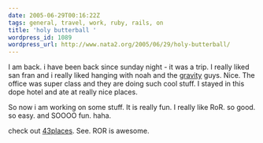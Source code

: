 ```yaml
---
date: 2005-06-29T00:16:22Z
tags: general, travel, work, ruby, rails, on
title: 'holy butterball '
wordpress_id: 1089
wordpress_url: http://www.nata2.org/2005/06/29/holy-butterball/
---
```


I am back. i have been back since sunday night - it was a trip. I really liked san fran and i really liked hanging with noah and the <a href="http://www.gravitymobile.com">gravity</a> guys. Nice. The office was super class and they are doing such cool stuff. I stayed in this dope hotel and ate at really nice places. 

So now i am working on some stuff. It is really fun. I really like RoR. so good. so easy. and SOOOO fun. haha. 

check out <a href="http://43places.com">43places</a>. See. ROR is awesome. 
